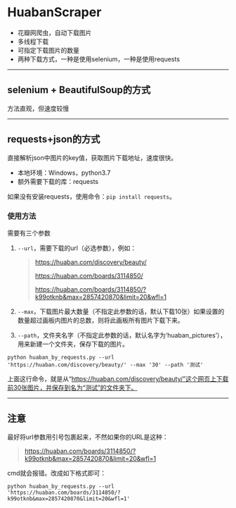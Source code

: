 # HuabanScraper
* 花瓣网爬虫，自动下载图片
* 多线程下载
* 可指定下载图片的数量
* 两种下载方式，一种是使用selenium，一种是使用requests

---

## selenium + BeautifulSoup的方式

方法直观，但速度较慢

---

## requests+json的方式

直接解析json中图片的key值，获取图片下载地址，速度很快。

* 本地环境：Windows，python3.7
* 额外需要下载的库：requests

如果没有安装requests，使用命令：`pip install requests`。

### 使用方法

需要有三个参数

1. `--url`，需要下载的url（必选参数），例如：

   > https://huaban.com/discovery/beauty/
   >
   > https://huaban.com/boards/3114850/
   >
   > https://huaban.com/boards/3114850/?k99otknb&max=2857420870&limit=20&wfl=1

2. `--max`，下载图片最大数量（不指定此参数的话，默认下载10张）如果设置的数量超过画板内图片的总数，则将此画板所有图片下载下来。

3. `--path`，文件夹名字（不指定此参数的话，默认名字为‘huaban_pictures’），用来新建一个文件夹，保存下载的图片。

```
python huaban_by_requests.py --url 'https://huaban.com/discovery/beauty/' --max '30' --path '测试'
```

上面这行命令，就是从“https://huaban.com/discovery/beauty/”这个网页上下载前30张图片，并保存到名为“测试”的文件夹下。

---

## 注意

最好将url参数用引号包裹起来，不然如果你的URL是这种：

>https://huaban.com/boards/3114850/?k99otknb&max=2857420870&limit=20&wfl=1

cmd就会报错。改成如下格式即可：

```
python huaban_by_requests.py --url 'https://huaban.com/boards/3114850/?k99otknb&max=2857420870&limit=20&wfl=1'
```

